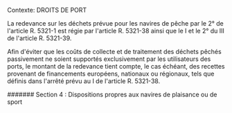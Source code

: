 Contexte: DROITS DE PORT

La redevance sur les déchets prévue pour les navires de pêche par le 2° de l'article R. 5321-1 est régie par l'article R. 5321-38 ainsi que le I et le 2° du III de l'article R. 5321-39.

Afin d'éviter que les coûts de collecte et de traitement des déchets pêchés passivement ne soient supportés exclusivement par les utilisateurs des ports, le montant de la redevance tient compte, le cas échéant, des recettes provenant de financements européens, nationaux ou régionaux, tels que définis dans l'arrêté prévu au I de l'article R. 5321-38.

####### Section 4 : Dispositions propres aux navires de plaisance ou de sport